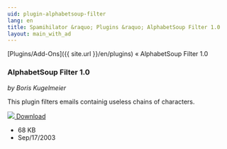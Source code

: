 ```yaml
---
uid: plugin-alphabetsoup-filter
lang: en
title: Spamihilator &raquo; Plugins &raquo; AlphabetSoup Filter 1.0
layout: main_with_ad
---
```


[Plugins/Add-Ons]({{ site.url }}/en/plugins) &laquo; AlphabetSoup Filter 1.0

### AlphabetSoup Filter 1.0

_by Boris Kugelmeier_

This plugin filters emails containig useless chains of characters.

<div class="downloadsection">
<a href="http://www.spamihilator.com/updates/plugins/kugelmeier/AlphabetSoupFilter1_0.exe" class="radius button left" id="download-button"><img src="{{site.url}}/images/download-arrow.png"> Download</a>
<ul id="download-notes">
<li>68 KB</li>
<li>Sep/17/2003</li>
</ul>
</div>

